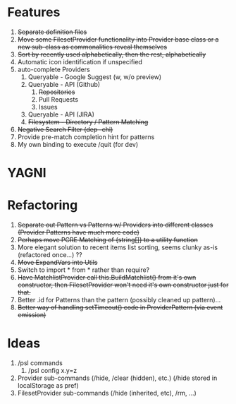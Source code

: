 # Features
1. ~~Separate definition files~~
2. ~~Move some FilesetProvider functionality into Provider base class or a new sub-class as commonalities reveal themselves~~
3. ~~Sort by recently used alphabetically, then the rest, alphabetically~~
4. Automatic icon identification if unspecified
5. auto-complete Providers
    1. Queryable - Google Suggest (w, w/o preview)
    2. Queryable - API (Github)
        1. ~~Repositories~~
        2. Pull Requests
        3. Issues
    4. Queryable - API (JIRA)
    5. ~~Filesystem - Directory / Pattern Matching~~
6. ~~Negative Search Filter (dep -chi)~~
7. Provide pre-match completion hint for patterns
8. My own binding to execute /quit (for dev)



# YAGNI


# Refactoring
1. ~~Separate out Pattern vs Patterns w/ Providers into different classes (Provider Patterns have much more code)~~
2. ~~Perhaps move PCRE Matching of {string[]} to a utility function~~
3. More elegant solution to recent items list sorting, seems clunky as-is (refactored once...) ??
4. ~~Move ExpandVars into Utils~~
5. Switch to import * from * rather than require?
6. ~~Have MatchlistProvider call this.BuildMatchlist() from it's own constructor, then FilesetProvider won't need it's own constructor just for that.~~
7. Better .id for Patterns than the pattern (possibly cleaned up pattern)...
8. ~~Better way of handling setTimeout() code in ProviderPattern (via event emission)~~


# Ideas
1. /psl commands
    1. /psl config x.y=z
3. Provider sub-commands (/hide, /clear (hidden), etc.) (/hide stored in localStorage as pref)
4. FilesetProvider sub-commands (/hide (inherited, etc), /rm, ...)

